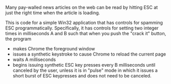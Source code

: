 Many pay-walled news articles on the web can be read by hitting ESC at just the right time when the article is loading.

This is code for a simple Win32 application that has controls for spamming ESC programmatically. Specifically, it has controls for setting two integer times in milliseconds A and B such that when you push the "crack it" button, the program
* makes Chrome the foreground window
* issues a synthetic keystroke to cause Chrome to reload the current page
* waits A milliseconds
* begins issuing synthetic ESC key presses every B milliseconds until canceled by the user, unless it is in "pulse" mode in which it issues a short burst of ESC keypresses and does not need to be canceled.

